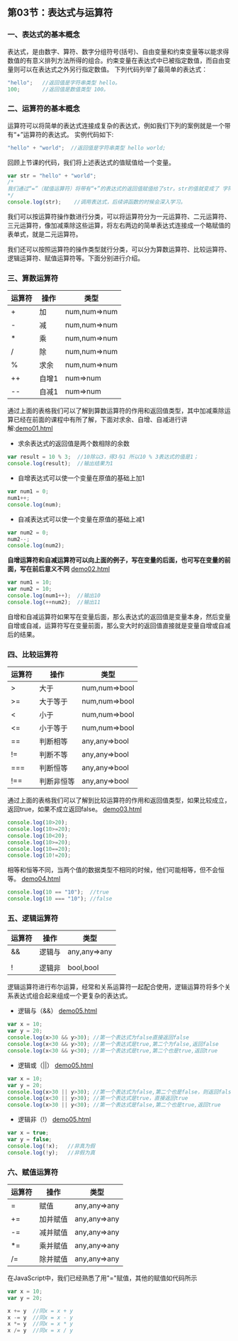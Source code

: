 ## 第03节：表达式与运算符

### 一、表达式的基本概念
表达式，是由数字、算符、数字分组符号(括号)、自由变量和约束变量等以能求得数值的有意义排列方法所得的组合。约束变量在表达式中已被指定数值，而自由变量则可以在表达式之外另行指定数值。
下列代码列举了最简单的表达式：

``` js
"hello";   //返回值是字符串类型 hello。
100;       //返回值是数值类型 100。
```

### 二、运算符的基本概念
运算符可以将简单的表达式连接成复杂的表达式，例如我们下列的案例就是一个带有“+”运算符的表达式。
实例代码如下:

``` js
"hello" + "world";  //返回值是字符串类型 hello world;
```

回顾上节课的代码，我们将上述表达式的值赋值给一个变量。
``` js
var str = "hello" + "world";  
/*
我们通过“=”（赋值运算符）将带有“+”的表达式的返回值赋值给了str。str的值就变成了 字符串“hello world”
*/
console.log(str);    //调用表达式，后续讲函数的时候会深入学习。
```

我们可以按运算符操作数进行分类，可以将运算符分为一元运算符、二元运算符、三元运算符，像加减乘除这些运算，将左右两边的简单表达式连接成一个略赋值的表单式，就是二元运算符。

我们还可以按照运算符的操作类型就行分类，可以分为算数运算符、比较运算符、逻辑运算符、赋值运算符等。下面分别进行介绍。

### 三、算数运算符

|运算符|操作|类型|
|------|----|--------|
|+|加|num,num=>num|
|-|减|num,num=>num|
|*|乘|num,num=>num|
|/|除|num,num=>num|
|%|求余|num,num=>num|
|++|自增1|num=>num|
|--|自减1|num=>num|

通过上面的表格我们可以了解到算数运算符的作用和返回值类型，其中加减乘除运算已经在前面的课程中有所了解，下面对求余、自增、自减进行讲解:[demo01.html](https://github.com/xiaozhoulee/xiaozhou-examples/blob/master/02-JavaScript%E5%85%A5%E9%97%A8/%E7%AC%AC03%E8%8A%82%EF%BC%9A%E8%A1%A8%E8%BE%BE%E5%BC%8F%E4%B8%8E%E8%BF%90%E7%AE%97%E7%AC%A6/demo01.html)

* 求余表达式的返回值是两个数相除的余数
``` js
var result = 10 % 3;  //10除以3，得3与1 所以10 % 3表达式的值是1；
console.log(result);  //输出结果为1
```

* 自增表达式可以使一个变量在原值的基础上加1
``` js
var num1 = 0;
num1++;  
console.log(num);
```

* 自减表达式可以使一个变量在原值的基础上减1
``` js
var num2 = 0;
num2--;
console.log(num2);
```

**自增运算符和自减运算符可以向上面的例子，写在变量的后面，也可写在变量的前面，写在前后意义不同**
[demo02.html](https://github.com/xiaozhoulee/xiaozhou-examples/blob/master/02-JavaScript%E5%85%A5%E9%97%A8/%E7%AC%AC03%E8%8A%82%EF%BC%9A%E8%A1%A8%E8%BE%BE%E5%BC%8F%E4%B8%8E%E8%BF%90%E7%AE%97%E7%AC%A6/demo02.html)

``` js
var num1 = 10;
var num2 = 10;
console.log(num1++);  //输出10
console.log(++num2);  //输出11
```

自增和自减运算符如果写在变量后面，那么表达式的返回值是变量本身，然后变量自增或自减，运算符写在变量前面，那么变大时的返回值直接就是变量自增或自减后的结果。



### 四、比较运算符
|运算符|操作|类型|
|------|----|--------|
|>|大于|num,num=>bool|
|>=|大于等于|num,num=>bool|
|<|小于|num,num=>bool|
|<=|小于等于|num,num=>bool|
|==|判断相等|any,any=>bool|
|!=|判断不等|any,any=>bool|
|===|判断恒等|any,any=>bool|
|!==|判断非恒等|any,any=>bool|

通过上面的表格我们可以了解到比较运算符的作用和返回值类型，如果比较成立，返回true，如果不成立返回false。
[demo03.html](https://github.com/xiaozhoulee/xiaozhou-examples/blob/master/02-JavaScript%E5%85%A5%E9%97%A8/%E7%AC%AC03%E8%8A%82%EF%BC%9A%E8%A1%A8%E8%BE%BE%E5%BC%8F%E4%B8%8E%E8%BF%90%E7%AE%97%E7%AC%A6/demo03.html)

``` js
console.log(10>20);
console.log(10>=20);
console.log(10<20);
console.log(10>=20);
console.log(10==20);
console.log(10!=20);
```

相等和恒等不同，当两个值的数据类型不相同的时候，他们可能相等，但不会恒等。
[demo04.html](https://github.com/xiaozhoulee/xiaozhou-examples/blob/master/02-JavaScript%E5%85%A5%E9%97%A8/%E7%AC%AC03%E8%8A%82%EF%BC%9A%E8%A1%A8%E8%BE%BE%E5%BC%8F%E4%B8%8E%E8%BF%90%E7%AE%97%E7%AC%A6/demo04.html)

``` js
console.log(10 == "10");  //true
console.log(10 === "10"); //false
```


### 五、逻辑运算符
|运算符|操作|类型|
|------|----|--------|
|&&|逻辑与|any,any=>any|
||||逻辑或|any,any=>any|
|!|逻辑非|bool,bool|

逻辑运算符进行布尔运算，经常和关系运算符一起配合使用，逻辑运算符将多个关系表达式组合起来组成一个更复杂的表达式。

* 逻辑与（&&）
[demo05.html](https://github.com/xiaozhoulee/xiaozhou-examples/blob/master/02-JavaScript%E5%85%A5%E9%97%A8/%E7%AC%AC03%E8%8A%82%EF%BC%9A%E8%A1%A8%E8%BE%BE%E5%BC%8F%E4%B8%8E%E8%BF%90%E7%AE%97%E7%AC%A6/demo05.html)

``` js
var x = 10;
var y = 20;
console.log(x>30 && y>30); //第一个表达式为false直接返回false
console.log(x<30 && y>30); //第一个表达式是true,第二个为false,返回false
console.log(x<30 && y<30); //第一个表达式是true,第二个也是true,返回true
```

* 逻辑或（||）
[demo05.html](https://github.com/xiaozhoulee/xiaozhou-examples/blob/master/02-JavaScript%E5%85%A5%E9%97%A8/%E7%AC%AC03%E8%8A%82%EF%BC%9A%E8%A1%A8%E8%BE%BE%E5%BC%8F%E4%B8%8E%E8%BF%90%E7%AE%97%E7%AC%A6/demo06.html)

``` js
var x = 10;
var y = 20;
console.log(x>30 || y>30); //第一个表达式为false,第二个也是false，则返回false
console.log(x<30 || y>30); //第一个表达式是true，直接返回true
console.log(x>30 || y<30); //第一个表达式是false,第二个也是true,返回true
```

* 逻辑非（!）
[demo05.html](https://github.com/xiaozhoulee/xiaozhou-examples/blob/master/02-JavaScript%E5%85%A5%E9%97%A8/%E7%AC%AC03%E8%8A%82%EF%BC%9A%E8%A1%A8%E8%BE%BE%E5%BC%8F%E4%B8%8E%E8%BF%90%E7%AE%97%E7%AC%A6/demo07.html)

``` js
var x = true;
var y = false;
console.log(!x);   //非真为假
console.log(!y);   //非假为真
```


### 六、赋值运算符
|运算符|操作|类型|
|------|----|--------|
|=|赋值|any,any=>any|
|+=|加并赋值|any,any=>any|
|-=|减并赋值|any,any=>any|
|*=|乘并赋值|any,any=>any|
|/=|除并赋值|any,any=>any|

在JavaScript中，我们已经熟悉了用"="赋值，其他的赋值如代码所示
``` js
var x = 10;
var y = 20;

x += y  //同x = x + y
x -= y  //同x = x - y
x *= y  //同x = x * y
x /= y  //同x = x / y
```

